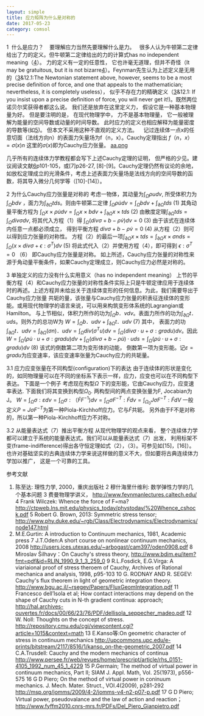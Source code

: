```yaml
---
layout: simple
title: 应力矩阵为什么是对称的
date: 2017-05-23
category: comsol
---
```

<script type="text/x-mathjax-config">MathJax.Hub.Config({tex2jax: {inlineMath:[['$','$']]}});</script>
<script type="text/javascript" src="http://cdn.mathjax.org/mathjax/latest/MathJax.js?config=TeX-AMS-MML_HTMLorMML"></script>

1  什么是应力？
   要理解应力当然先要理解什么是力。
  很多人认为牛顿第二定律给出了力的定义。但牛顿第二定律给出的力的计算式has no independent meaning（[4]()）。 力的定义有一定的任意性， 它也许毫无道理，但并不奇怪（It may be gratuitous, but it is not bizarre[4]()）。Feynman先生认为上述定义是无用的（[3]()&12.1:The Newtonian statement above, however, seems to be a most precise definition of force, and one that appeals to the mathematician; nevertheless, it is completely useless）， 似乎不存在力的精确定义（[3]()&12.1: If you insist upon a precise definition of force, you will never get it!)。既然两位诺贝尔奖获得者都这么说。 我们还是放弃在这里定义力， 假设它是一种基本物理量为好。 但是要注明的是， 在现代物理学中， 力不是基本物理量， 它一般被理解为能量的空间导数或动量的时间导数。 此时应力的定义也相应解释为能量密度的导数等(如[5]())。 但本文不采用这种不直观的定义方法。
   记过连续体一点x的任意切面（法线方向n）的表面力矢量场为f（n，x）。Cauchy定理指出
$f（n，x）=\sigma(x)n$
这里的$\sigma(x)$即为Cauchy应力张量。
[aa.png][6]

 几乎所有的连续体力学教程都会写下上述Cauchy定理的证明， 但严格的少见。建议阅读文献[6]p101-105，或[7]p26-27, [8]-[9]。Cauchy定理仍然有议论的余地， 如放松定理成立的光滑条件，考虑上述表面力矢量场是法线方向的空间导数的函数，将其导入微分几何学等（[10]-[14]）。

2 为什么Cauchy应力张量是对称的
   考虑一物体，其动量为$\int_\Omega \rho udv$, 所受体积力为$\int_\Omega b dv$ ，面力为$\int_{\partial\Omega} t ds$。则由牛顿第二定律
$\int_\Omega \rho \dot{u}dv=\int_\Omega b dv+\int_{\partial\Omega} t ds$                  (1)
其角动量平衡方程为
$\int_\Omega x\times\rho \dot{u}dv=\int_\Omega x\times b dv+\int_{\partial\Omega} x\times t ds$                     (2)
    由散度定理$\int_{\partial\Omega} t ds=\int_\Omega div\sigma dv$, 将其代入方程（1）得
$\int_\Omega (div\sigma+b-\rho \dot{v})dv=0$                  (3)
由于该式在连续体内任意一点都必须成立， 得到平衡方程
$div\sigma+b-\rho \dot{v}=0$                  (4)
   从方程（2）则可以得到应力张量的对称性。 方程（2）的最后一项$\int_{\partial\Omega} x\times t ds=\int_{\partial\Omega} x\times\sigma n ds=\int_\Omega(x \times div\sigma+\epsilon:\sigma^T)dv$     (5)
将此式代入（2）并使用方程（4），即可得到
$\epsilon:\sigma^T=0$             （6）
即Cauchy应力张量是对称。
  如上所述，Cauchy应力张量的对称性来源于角动量平衡条件，如果Cauchy定理成立，则Cauchy应力必然是对称的。

3  单独定义的应力没有什么实用意义（has no independent meaning）
   上节的平衡方程（4）和Cauchy应力张量的对称性条件实际上只是牛顿定律应用于连续体时的再述。上述方程并未给出关于连续体变形的任何信息。为此，我们需要导出于Cauchy应力张量
共轭的量，该张量与Cauchy应力张量的积表征连续体的变形能。或用现代物理学的语言来说，可以用来构筑变形体系统的Lagrangian或Hamilton。
  与上节相似，体积力所作的功为$\int_\Omega b．vdv$。表面力所作的功为$\int_{\partial\Omega} t．uds$。则外力的总功W为
$W=\int_\Omega b．udv+\int_{\partial\Omega} t．udv$       (7)
 其中， 表面力的功$\int_{\partial\Omega} t．udv=\int_{\partial\Omega} (\sigma n)．udv=\int_\Omega div(\sigma^Tu)dv=\int_\Omega (div\sigma\cdot u+\sigma:gradu)dv$。因此
$W=\int_\Omega (\rho\dot{u}\cdot{u}+\sigma:gradu)dv+\int_{\Omega}(div\sigma+b-\rho \dot{u})\cdot uds=\int_\Omega (\rho\dot{u}\cdot{u}+\sigma:gradu)dv$    (8)
该式的倒数第二项为变形体的动能， 倒数第一项为变形能。记$\varepsilon=gradu$为应变速率，该应变速率张量为Cauchy应力的共轭量。

3.1 应力应变张量在不同构型(configuration)下的表达
    由于连续体的形状是变化的，如同物理量可以在不同的坐标系下表示一样，应力，应变也可以在不同构型下表达。 下面是一个例子
    考虑现在构型$\Omega$ 下的变形能，它由Cauchy应力，应变速率表达. 下面我们将其变换到构型$\Omega_0$. 两构型间的两点变换张量为F, Jocabian为J。
$W=\int_\Omega\sigma:\varepsilon dv=\int_\Omega\sigma:（\dot F F^{-1})dv=\int_\Omega\sigma F^{-T}:\dot Fdv=\int_{\Omega_0}J\sigma F^{-T}:\dot FdV$
   一般定义$P=J\sigma F^{-T}$为第一种Piola-Kirchhoff应力。它与$\dot F$共轭。 另外由于F不是对称的，所以第一种Piola-Kirchhoff应力不对称。

3.2 从能量表达式（7）推出平衡方程
    从现代物理学的观点来看， 整个连续体力学都可以建立于系统的能量表达式。我们可以从能量表达式（7）出发， 利用标架不变(frame-indifference)得出各守恒定理如式（2），（3）。可参见如[15]，[16]）。也许对基础坚实的古典连续体力学来说这样做的意义不大，但如要将古典连续体力学加以推广， 这是一个可靠的工具。


参考文献
1. 陈至达: 理性力学, 2000，重庆出版社
2  穆什海里什维利: 数学弹性力学的几个基本问题
3  费曼物理学讲义， http://www.feynmanlectures.caltech.edu/
4  Frank Wilczek: Whence the force of F=ma? http://ctpweb.lns.mit.edu/physics_today/phystoday/%20Whence_cshock.pdf
5 Robert G. Brown, 2013: Symmetric stress tensor; http://www.phy.duke.edu/~rgb/Class/Electrodynamics/Electrodynamics/node147.html
6. M.E.Gurtin: A introduction to Continuum mechanics, 1981, Academic press
7 J.T.Oden:A short course on nonlinear continuum mechanics, 2008 http://users.ices.utexas.edu/~arbogast/cam397/oden0908.pdf
8  Miroslav Šilhavy：On Cauchy's stress theory, http://www.bdim.eu/item?fmt=pdf&id=RLIN_1990_9_1_3_259_0
9 R.L.Fosdick, E.G.Virga: A viariaional proof of stress theroem of Cauchy, Archives of Rational mechanica and analysis, 1998, p95-103
10 G. RODNAY AND R. SEGEV: Cauchy's flux theorem in light of geometric integration theory. http://www.bgu.ac.il/~rsegev/Papers/FluxGeomIntegration.pdf
11 Francesco dell’Isola et al; How contact interactions may depend on the shape of Cauchy cuts in N-th gradient continua: approach; http://hal.archives-ouvertes.fr/docs/00/66/23/76/PDF/dellisola_seppecher_madeo.pdf
12 W. Noll: Thoughts on the concept of stress. http://repository.cmu.edu/cgi/viewcontent.cgi?article=1015&context=math
13 E.Kanso等:On geometric character of stress in continuum mechanics http://upcommons.upc.edu/e-prints/bitstream/2117/8516/1/kanso_on-the-geometric_2007.pdf
14 C.A.Trusdell: Cauchy and the modern mechanics of continua
http://www.persee.fr/web/revues/home/prescript/article/rhs_0151-4105_1992_num_45_1_4229
15 P.Germain; The method of virtual power in continuum mechanics, Part II; SIAM J. Appl. Math, Vol. 25(1973), p556-575
16  G D Piero; On the method of virtual power in coninuum mechanics. J. Mech. Mater. Struct., VOl.4(2009), p281-292 http://msp.org/jomms/2009/4-2/jomms-v4-n2-p07-p.pdf
17   G D Piero; Virtual power, pseudovalance and the law of action and reaction； http://www.fyffm2010.cnrs-mrs.fr/PDFs/Del_Piero_Gianpietro.pdf

[6]:	http://4.bp.blogspot.com/-Sz727Fr_tkM/Us93UCFqk5I/AAAAAAAAAGk/bA9o3jddhJM/s1600/aa.png "aa.png"